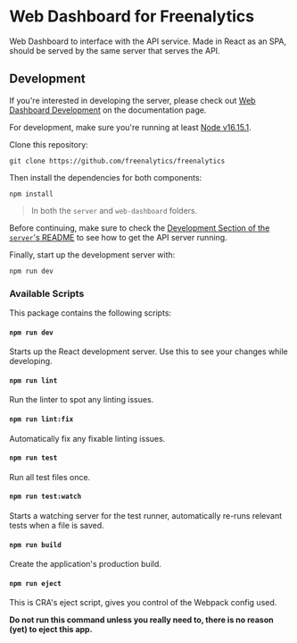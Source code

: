 # Web Dashboard for Freenalytics

Web Dashboard to interface with the API service. Made in React as an SPA, should be served by the same
server that serves the API.

## Development

If you're interested in developing the server, please check out [Web Dashboard Development](https://freenalytics.github.io/development/web-dashboard/)
on the documentation page.

For development, make sure you're running at least [Node v16.15.1](https://nodejs.org/en/).

Clone this repository:

```text
git clone https://github.com/freenalytics/freenalytics
```

Then install the dependencies for both components:

```text
npm install
```

> In both the `server` and `web-dashboard` folders.

Before continuing, make sure to check the [Development Section of the `server`'s README](https://github.com/freenalytics/freenalytics/blob/master/server/README.md#development)
to see how to get the API server running.

Finally, start up the development server with:

```text
npm run dev
```

### Available Scripts

This package contains the following scripts:

#### `npm run dev`

Starts up the React development server. Use this to see your changes while developing.

#### `npm run lint`

Run the linter to spot any linting issues.

#### `npm run lint:fix`

Automatically fix any fixable linting issues.

#### `npm run test`

Run all test files once.

#### `npm run test:watch`

Starts a watching server for the test runner, automatically re-runs relevant tests when a file is saved.

#### `npm run build`

Create the application's production build.

#### `npm run eject`

This is CRA's eject script, gives you control of the Webpack config used.

**Do not run this command unless you really need to, there is no reason (yet) to eject this app.**


